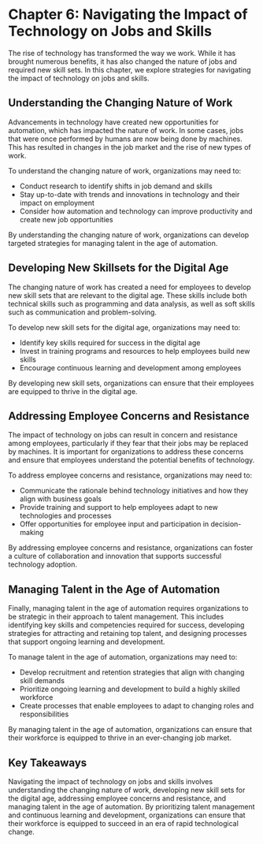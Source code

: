 Chapter 6: Navigating the Impact of Technology on Jobs and Skills
=================================================================

The rise of technology has transformed the way we work. While it has brought numerous benefits, it has also changed the nature of jobs and required new skill sets. In this chapter, we explore strategies for navigating the impact of technology on jobs and skills.

Understanding the Changing Nature of Work
-----------------------------------------

Advancements in technology have created new opportunities for automation, which has impacted the nature of work. In some cases, jobs that were once performed by humans are now being done by machines. This has resulted in changes in the job market and the rise of new types of work.

To understand the changing nature of work, organizations may need to:

* Conduct research to identify shifts in job demand and skills
* Stay up-to-date with trends and innovations in technology and their impact on employment
* Consider how automation and technology can improve productivity and create new job opportunities

By understanding the changing nature of work, organizations can develop targeted strategies for managing talent in the age of automation.

Developing New Skillsets for the Digital Age
--------------------------------------------

The changing nature of work has created a need for employees to develop new skill sets that are relevant to the digital age. These skills include both technical skills such as programming and data analysis, as well as soft skills such as communication and problem-solving.

To develop new skill sets for the digital age, organizations may need to:

* Identify key skills required for success in the digital age
* Invest in training programs and resources to help employees build new skills
* Encourage continuous learning and development among employees

By developing new skill sets, organizations can ensure that their employees are equipped to thrive in the digital age.

Addressing Employee Concerns and Resistance
-------------------------------------------

The impact of technology on jobs can result in concern and resistance among employees, particularly if they fear that their jobs may be replaced by machines. It is important for organizations to address these concerns and ensure that employees understand the potential benefits of technology.

To address employee concerns and resistance, organizations may need to:

* Communicate the rationale behind technology initiatives and how they align with business goals
* Provide training and support to help employees adapt to new technologies and processes
* Offer opportunities for employee input and participation in decision-making

By addressing employee concerns and resistance, organizations can foster a culture of collaboration and innovation that supports successful technology adoption.

Managing Talent in the Age of Automation
----------------------------------------

Finally, managing talent in the age of automation requires organizations to be strategic in their approach to talent management. This includes identifying key skills and competencies required for success, developing strategies for attracting and retaining top talent, and designing processes that support ongoing learning and development.

To manage talent in the age of automation, organizations may need to:

* Develop recruitment and retention strategies that align with changing skill demands
* Prioritize ongoing learning and development to build a highly skilled workforce
* Create processes that enable employees to adapt to changing roles and responsibilities

By managing talent in the age of automation, organizations can ensure that their workforce is equipped to thrive in an ever-changing job market.

Key Takeaways
-------------

Navigating the impact of technology on jobs and skills involves understanding the changing nature of work, developing new skill sets for the digital age, addressing employee concerns and resistance, and managing talent in the age of automation. By prioritizing talent management and continuous learning and development, organizations can ensure that their workforce is equipped to succeed in an era of rapid technological change.
